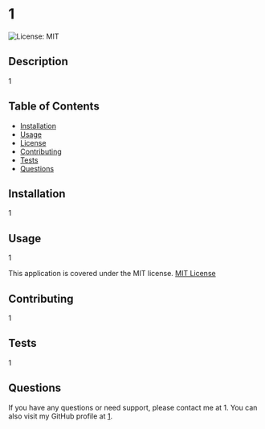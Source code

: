 
  # 1
  
  ![License: MIT](https://img.shields.io/badge/License-MIT-yellow.svg)
  
  ## Description
  
  1
  
  ## Table of Contents
  
  - [Installation](#installation)
  - [Usage](#usage)
  - [License](#license)
  - [Contributing](#contributing)
  - [Tests](#tests)
  - [Questions](#questions)
  
  ## Installation
  
  1
  
  ## Usage
  
  1
  
  This application is covered under the MIT license. [MIT License](https://opensource.org/licenses/MIT)
  
  ## Contributing
  
  1
  
  ## Tests
  
  1
  
  ## Questions
  
  If you have any questions or need support, please contact me at 1. You can also visit my GitHub profile at [1](https://github.com/1).
  